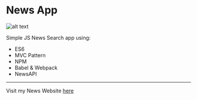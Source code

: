 # News App

![alt text](https://img.icons8.com/cotton/100/000000/owl.png "Logo Title Text 1")

   Simple JS News Search app using: 
* ES6 
* MVC Pattern 
* NPM
* Babel & Webpack
* NewsAPI 

***

Visit my News Website [here](https://polina-krukovich.github.io/NewsAPI/) 
